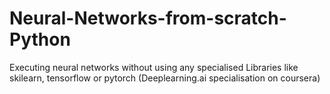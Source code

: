 # Neural-Networks-from-scratch-Python
Executing neural networks without using any specialised Libraries like skilearn, tensorflow or pytorch
(Deeplearning.ai specialisation on coursera)

